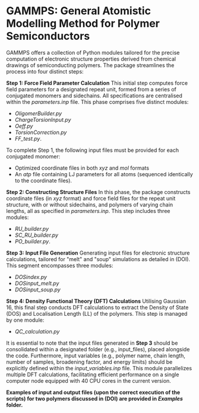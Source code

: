 # GAMMPS: General Atomistic Modelling Method for Polymer Semiconductors
GAMMPS offers a collection of Python modules tailored for the precise computation of electronic structure properties derived from chemical drawings of semiconducting polymers. The package streamlines the process into four distinct steps:

**Step 1: Force Field Parameter Calculation**
This initial step computes force field parameters for a designated repeat unit, formed from a series of conjugated monomers and sidechains. All specifications are centralised within the _parameters.inp_ file. This phase comprises five distinct modules:
* _OligomerBuilder.py_ 
* _ChargeTorsionInput.py_ 
* _Oeff.py_ 
* _TorsionCorrection.py_ 
* _FF_test.py_.
 
To complete Step 1, the following input files must be provided for each conjugated monomer:

* Optimized coordinate files in both _xyz_ and _mol_ formats
* An _atp_ file containing LJ parameters for all atoms (sequenced identically to the coordinate files).

**Step 2: Constructing Structure Files** 
In this phase, the package constructs coordinate files (in _xyz_ format) and force field files for the repeat unit structure, with or without sidechains, and polymers of varying chain lengths, all as specified in _parameters.inp_. This step includes three modules: 
* _RU_builder.py_
* _SC_RU_builder.py_
* _PO_builder.py_.

**Step 3: Input File Generation** 
Generating input files for electronic structure calculations, tailored for "melt" and "soup" simulations as detailed in (DOI). This segment encompasses three modules:
* _DOSindex.py_
* _DOSinput_melt.py_
* _DOSinput_soup.py_

**Step 4: Density Functional Theory (DFT) Calculations** 
Utilising Gaussian 16, this final step conducts DFT calculations to extract the Density of State (DOS) and Localisation Length (LL) of the polymers. This step is managed by one module:
* _QC_calculation.py_

It is essential to note that the input files generated in **Step 3** should be consolidated within a designated folder (e.g., input_files), placed alongside the code. Furthermore, input variables (e.g., polymer name, chain length, number of samples, broadening factor, and energy limits) should be explicitly defined within the _input_variables.inp_ file. This module parallelizes multiple DFT calculations, facilitating efficient performance on a single computer node equipped with 40 CPU cores in the current version. 

**Examples of input and output files (upon the correct execution of the scripts) for two polymers discussed in (DOI) are provided in _Examples_ folder.**

